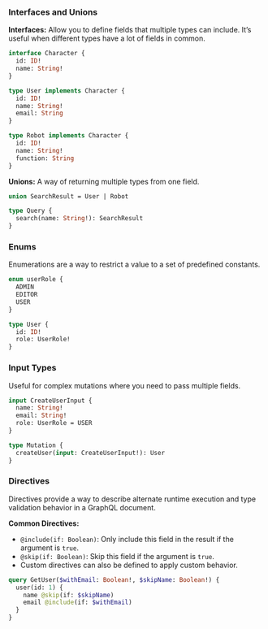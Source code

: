### Interfaces and Unions
**Interfaces:** Allow you to define fields that multiple types can include. It’s useful when different types have a lot of fields in common.

```graphql
interface Character {
  id: ID!
  name: String!
}

type User implements Character {
  id: ID!
  name: String!
  email: String
}

type Robot implements Character {
  id: ID!
  name: String!
  function: String
}
```

**Unions:** A way of returning multiple types from one field.

```graphql
union SearchResult = User | Robot

type Query {
  search(name: String!): SearchResult
}
```

### Enums
Enumerations are a way to restrict a value to a set of predefined constants.

```graphql
enum userRole {
  ADMIN
  EDITOR
  USER
}

type User {
  id: ID!
  role: UserRole!
}
```

### Input Types
Useful for complex mutations where you need to pass multiple fields.

```graphql
input CreateUserInput {
  name: String!
  email: String!
  role: UserRole = USER
}

type Mutation {
  createUser(input: CreateUserInput!): User
}
```

### Directives
Directives provide a way to describe alternate runtime execution and type validation behavior in a GraphQL document.
    
**Common Directives:**
- `@include(if: Boolean)`: Only include this field in the result if the argument is `true`.
- `@skip(if: Boolean)`: Skip this field if the argument is `true`.
- Custom directives can also be defined to apply custom behavior.
```graphql
query GetUser($withEmail: Boolean!, $skipName: Boolean!) {
  user(id: 1) {
    name @skip(if: $skipName)
    email @include(if: $withEmail)
  }
}
```


